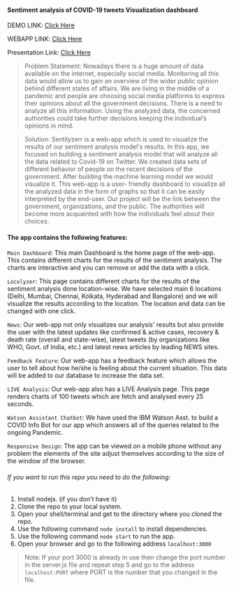 #### Sentiment analysis of COVID-19 tweets Visualization dashboard

DEMO LINK: [Click Here]()

WEBAPP LINK: [Click Here](https://sentilyzerr.herokuapp.com/news.html)

Presentation Link: [Click Here](https://docs.google.com/presentation/d/17Syv9AWA1bY8wvl-wlht4FNbrq0GDAMa6pi90L3hvRY/edit)

> Problem Statement: Nowadays there is a huge amount of data available on the internet, especially social media. Monitoring all this data would allow us to gain an overview of the wider public opinion behind different states of affairs. We are living in the middle of a pandemic and people are choosing social media platforms to express their opinions about all the government decisions. There is a need to analyze all this information. Using the analyzed data, the concerned authorities could take further decisions keeping the individual’s opinions in mind.

> Solution: Sentilyzerr is a web-app which is used to visualize the results of our sentiment analysis model's results. In this app, we focused on building a sentiment analysis model that will analyze all the data related to Covid-19 on Twitter. We created data sets of different behavior of people on the recent decisions of the government. After building the machine learning model we would visualize it. This web-app is a user- friendly dashboard to visualize all the analyzed data in the form of graphs so that it can be easily interpreted by the end-user. Our project will be the link between the government, organizations, and the public. The authorities will become more acquainted with how the individuals feel about their choices.

#### The app contains the following features:

```Main Dashboard```: This main Dashboard is the home page of the web-app. This contains different charts for the results of the sentiment analysis. The charts are interactive and you can remove or add the data with a click.

```Locolyzer```: This page contains different charts for the results of the sentiment analysis done location-wise. We have selected main 6 locations (Delhi, Mumbai, Chennai, Kolkata, Hyderabad and Bangalore) and we will visualize the results according to the location. The location and data can be changed with one click.

```News```: Our web-app not only visualizes our analysis' results but also provide the user with the latest updates like confirmed & active cases, recovery & death rate (overall and state-wise), latest tweets (by organizations like WHO, Govt. of India, etc.) and latest news articles by leading NEWS sites.

```Feedback Feature```: Our web-app has a feedback feature which allows the user to tell about how he/she is feeling about the current situation. This data will be added to our database to increase the data set.

```LIVE Analysis```: Our web-app also has a LIVE Analysis page. This page renders charts of 100 tweets which are fetch and analysed every 25 seconds.

```Watson Assistant Chatbot```: We have used the IBM Watson Asst. to build a COVID Info Bot for our app which answers all of the queries related to the ongoing Pandemic.

```Responsive Design```: The app can be viewed on a mobile phone without any problem the elements of the site adjust themselves according to the size of the window of the browser.

###### If you want to run this repo you need to do the following:

1. Install nodejs. (if you don't have it)
2. Clone the repo to your local system.
3. Open your shell/terminal and get to the directory where you cloned the repo.
4. Use the following command `node install` to install dependencies.
5. Use the following command `node start` to run the app.
6. Open your browser and go to the following address `localhost:3000`

> Note: If your port 3000 is already in use then change the port number in the server.js file and repeat step 5 and go to the address `localhost:PORT` where PORT is the number that you changed in the file.
